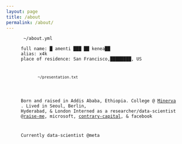 ```yaml
---
layout: page
title: /about
permalink: /about/
---
```


<figure class="highlight"><pre><code class="language-yaml" data-lang="yaml"><span class="s"> ~/about.yml</span></code></pre></figure>

<figure class="highlight"><pre><code class="language-yaml" data-lang="yaml"><span class="na">full name</span><span class="pi">:</span> <span class="s">█ amenti ███ ██ kenea██</span>
<span class="na">alias</span><span class="pi">:</span> <span class="s">x4k</span>
<span class="na">place of residence</span><span class="pi">:</span> <span class="s">San Francisco,████████, US</span>


<figure class="highlight"><pre><code class="language-yaml" data-lang="yaml"><span class="s"><br> ~/presentation.txt</span></code></pre></figure>


Born and raised in Addis Ababa, Ethiopia. College @ [Minerva](https://www.minerva.edu) . Lived in Seoul, Berlin, Hyderabad, & London
Interned as a researcher/data-scientist @[raise-me](https://www.raise.me), microsoft, [contrary-capital](https://contrary.com), & facebook

Currently data-scientist @meta

